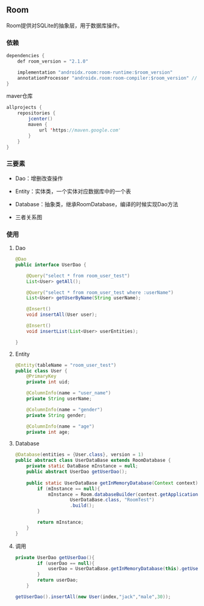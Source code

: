 ## Room

Room提供对SQLite的抽象层，用于数据库操作。

### 依赖

~~~java
dependencies {
    def room_version = "2.1.0"

    implementation "androidx.room:room-runtime:$room_version"
    annotationProcessor "androidx.room:room-compiler:$room_version" // For Kotlin use kapt instead of annotationProcessor
}
~~~

maver仓库

~~~java
allprojects {
    repositories {
        jcenter()
        maven {
            url 'https://maven.google.com'
        }
    }
}
~~~

### 三要素

* Dao：增删改查操作

* Entity：实体类，一个实体对应数据库中的一个表

* Database：抽象类，继承RoomDatabase，编译的时候实现Dao方法

* 三者关系图

  

### 使用

1. Dao

   ~~~java
   @Dao
   public interface UserDao {
   
       @Query("select * from room_user_test")
       List<User> getAll();
   
       @Query("select * from room_user_test where :userName")
       List<User> getUserByName(String userName);
   
       @Insert()
       void insertAll(User user);
   
       @Insert()
       void insertList(List<User> userEntities);
   
   }
   ~~~

2. Entity

   ~~~java
   @Entity(tableName = "room_user_test")
   public class User {
       @PrimaryKey
       private int uid;
   
       @ColumnInfo(name = "user_name")
       private String userName;
   
       @ColumnInfo(name = "gender")
       private String gender;
   
       @ColumnInfo(name = "age")
       private int age;
   ~~~

   

3. Database

   ~~~java
   @Database(entities = {User.class}, version = 1)
   public abstract class UserDataBase extends RoomDatabase {
       private static DataBase mInstance = null;
       public abstract UserDao getUserDao();
       
       public static UserDataBase getInMemoryDatabase(Context context){
           if (mInstance == null){
               mInstance = Room.databaseBuilder(context.getApplicationContext(),
                       UserDataBase.class, "RoomTest")
                       .build();
           }
   
           return mInstance;
       }
   }
   ~~~

   

4. 调用

   ~~~java
   private UserDao getUserDao(){
           if (userDao == null){
               userDao = UserDataBase.getInMemoryDatabase(this).getUserDao();
           }
           return userDao;
       }
   
   getUserDao().insertAll(new User(index,"jack","male",30));
   ~~~

   

   
